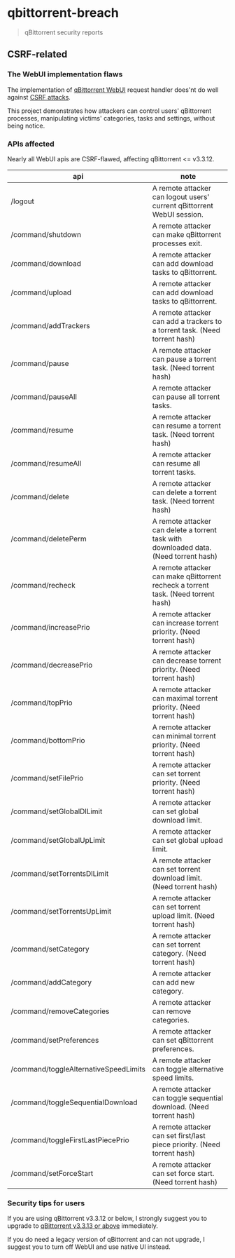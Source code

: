 # qbittorrent-breach

> qBittorrent security reports

## CSRF-related

### The WebUI implementation flaws

The implementation of [qBittorrent WebUI](https://github.com/qbittorrent/qBittorrent/wiki/WebUI-API-Documentation#get-alternative-speed-limits-state) request handler does'nt do well against [CSRF attacks](https://www.owasp.org/index.php/Cross-Site_Request_Forgery_(CSRF)_Prevention_Cheat_Sheet).

This project demonstrates how attackers can control users' qBittorrent processes, manipulating victims' categories, tasks and settings, without being notice.

### APIs affected

Nearly all WebUI apis are CSRF-flawed, affecting qBittorrent <= v3.3.12.

api                  | note
-|-
/logout              | A remote attacker can logout users' current qBittorrent WebUI session.
/command/shutdown    | A remote attacker can make qBittorrent processes exit.
/command/download    | A remote attacker can add download tasks to qBittorrent.
/command/upload      | A remote attacker can add download tasks to qBittorrent.
/command/addTrackers | A remote attacker can add a trackers to a torrent task. (Need torrent hash)
/command/pause       | A remote attacker can pause a torrent task. (Need torrent hash)
/command/pauseAll    | A remote attacker can pause all torrent tasks.
/command/resume      | A remote attacker can resume a torrent task. (Need torrent hash)
/command/resumeAll   | A remote attacker can resume all torrent tasks.
/command/delete      | A remote attacker can delete a torrent task. (Need torrent hash)
/command/deletePerm  | A remote attacker can delete a torrent task with downloaded data. (Need torrent hash)
/command/recheck     | A remote attacker can make qBittorrent recheck a torrent task. (Need torrent hash)
/command/increasePrio| A remote attacker can increase torrent priority. (Need torrent hash)
/command/decreasePrio| A remote attacker can decrease torrent priority. (Need torrent hash)
/command/topPrio     | A remote attacker can maximal torrent priority. (Need torrent hash)
/command/bottomPrio     | A remote attacker can minimal torrent priority. (Need torrent hash)
/command/setFilePrio     | A remote attacker can set torrent priority. (Need torrent hash)
/command/setGlobalDlLimit| A remote attacker can set global download limit.
/command/setGlobalUpLimit| A remote attacker can set global upload limit.
/command/setTorrentsDlLimit| A remote attacker can set torrent download limit. (Need torrent hash)
/command/setTorrentsUpLimit| A remote attacker can set torrent upload limit. (Need torrent hash)
/command/setCategory| A remote attacker can set torrent category. (Need torrent hash)
/command/addCategory| A remote attacker can add new category.
/command/removeCategories| A remote attacker can remove categories.
/command/setPreferences| A remote attacker can set qBittorrent preferences.
/command/toggleAlternativeSpeedLimits| A remote attacker can toggle alternative speed limits.
/command/toggleSequentialDownload| A remote attacker can toggle sequential download. (Need torrent hash)
/command/toggleFirstLastPiecePrio| A remote attacker can set first/last piece priority. (Need torrent hash)
/command/setForceStart| A remote attacker can set force start. (Need torrent hash)

### Security tips for users

If you are using qBittorrent v3.3.12 or below, I strongly suggest you to upgrade to [qBittorrent v3.3.13 or above](https://github.com/qbittorrent/qBittorrent/releases) immediately.

If you do need a legacy version of qBittorrent and can not upgrade, I suggest you to turn off WebUI and use native UI instead.
